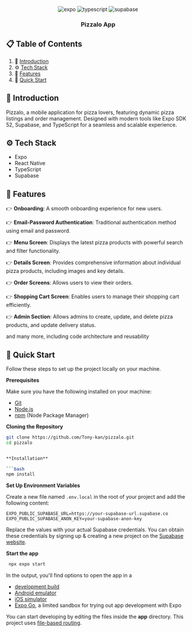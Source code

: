 <div align="center">
  <br />

  <br />
  <div>
    <img src="https://img.shields.io/badge/-Expo-black?style=for-the-badge&logoColor=white&logo=expo&color=000020" alt="expo" />
    <img src="https://img.shields.io/badge/-TypeScript-black?style=for-the-badge&logoColor=white&logo=typescript&color=3178C6" alt="typescript" />
    <img src="https://img.shields.io/badge/-Supabase-black?style=for-the-badge&logoColor=white&logo=supabase&color=3ECF8E" alt="supabase" />
  </div>

<h3 align="center">Pizzalo App</h3>

</div>

## 📋 <a name="table">Table of Contents</a>

1. 🤖 [Introduction](#introduction)
2. ⚙️ [Tech Stack](#tech-stack)
3. 🔋 [Features](#features)
4. 🤸 [Quick Start](#quick-start)

## <a name="introduction">🤖 Introduction</a>

Pizzalo, a mobile application for pizza lovers, featuring dynamic pizza listings and order management. Designed with modern tools like Expo SDK 52, Supabase, and TypeScript for a seamless and scalable experience.

## <a name="tech-stack">⚙️ Tech Stack</a>

- Expo
- React Native
- TypeScript
- Supabase

## <a name="features">🔋 Features</a>

👉 **Onboarding**: A smooth onboarding experience for new users.

👉 **Email-Password Authentication**: Traditional authentication method using email and password.

👉 **Menu Screen**: Displays the latest pizza products with powerful search and filter functionality.

👉 **Details Screen**: Provides comprehensive information about individual pizza products, including images and key details.

👉 **Order Screens**: Allows users to view their orders.

👉 **Shopping Cart Screen**: Enables users to manage their shopping cart efficiently.

👉 **Admin Section**: Allows admins to create, update, and delete pizza products, and update delivery status.

and many more, including code architecture and reusability

## <a name="quick-start">🤸 Quick Start</a>

Follow these steps to set up the project locally on your machine.

**Prerequisites**

Make sure you have the following installed on your machine:

- [Git](https://git-scm.com/)
- [Node.js](https://nodejs.org/en)
- [npm](https://www.npmjs.com/) (Node Package Manager)

**Cloning the Repository**

````bash
git clone https://github.com/Tony-kan/pizzalo.git
cd pizzalo


**Installation**

```bash
npm install
````

**Set Up Environment Variables**

Create a new file named `.env.local` in the root of your project and add the following content:

```env
EXPO_PUBLIC_SUPABASE_URL=https://your-supabase-url.supabase.co
EXPO_PUBLIC_SUPABASE_ANON_KEY=your-supabase-anon-key
```

Replace the values with your actual Supabase credentials. You can obtain these credentials by signing up & creating a
new project on the [Supabase website](https://supabase.io).

**Start the app**

```bash
 npx expo start
```

In the output, you'll find options to open the app in a

- [development build](https://docs.expo.dev/develop/development-builds/introduction/)
- [Android emulator](https://docs.expo.dev/workflow/android-studio-emulator/)
- [iOS simulator](https://docs.expo.dev/workflow/ios-simulator/)
- [Expo Go](https://expo.dev/go), a limited sandbox for trying out app development with Expo

You can start developing by editing the files inside the **app** directory. This project
uses [file-based routing](https://docs.expo.dev/router/introduction).
